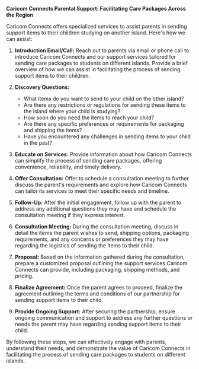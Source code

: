 **Caricom Connects Parental Support: Facilitating Care Packages Across the Region**

Caricom Connects offers specialized services to assist parents in sending support items to their children studying on another island. Here's how we can assist:

1. **Introduction Email/Call:** Reach out to parents via email or phone call to introduce Caricom Connects and our support services tailored for sending care packages to students on different islands. Provide a brief overview of how we can assist in facilitating the process of sending support items to their children.

2. **Discovery Questions:**

   - What items do you want to send to your child on the other island?
   - Are there any restrictions or regulations for sending these items to the island where your child is studying?
   - How soon do you need the items to reach your child?
   - Are there any specific preferences or requirements for packaging and shipping the items?
   - Have you encountered any challenges in sending items to your child in the past?

3. **Educate on Services:** Provide information about how Caricom Connects can simplify the process of sending care packages, offering convenience, reliability, and timely delivery.

4. **Offer Consultation:** Offer to schedule a consultation meeting to further discuss the parent's requirements and explore how Caricom Connects can tailor its services to meet their specific needs and timeline.

5. **Follow-Up:** After the initial engagement, follow up with the parent to address any additional questions they may have and schedule the consultation meeting if they express interest.

6. **Consultation Meeting:** During the consultation meeting, discuss in detail the items the parent wishes to send, shipping options, packaging requirements, and any concerns or preferences they may have regarding the logistics of sending the items to their child.

7. **Proposal:** Based on the information gathered during the consultation, prepare a customized proposal outlining the support services Caricom Connects can provide, including packaging, shipping methods, and pricing.

8. **Finalize Agreement:** Once the parent agrees to proceed, finalize the agreement outlining the terms and conditions of our partnership for sending support items to their child.

9. **Provide Ongoing Support:** After securing the partnership, ensure ongoing communication and support to address any further questions or needs the parent may have regarding sending support items to their child.

By following these steps, we can effectively engage with parents, understand their needs, and demonstrate the value of Caricom Connects in facilitating the process of sending care packages to students on different islands.
